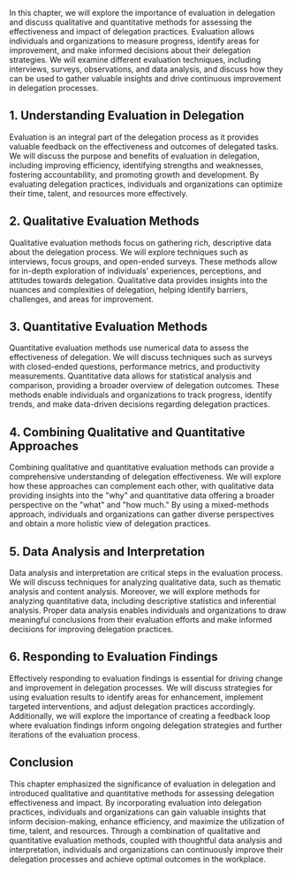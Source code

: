 
In this chapter, we will explore the importance of evaluation in delegation and discuss qualitative and quantitative methods for assessing the effectiveness and impact of delegation practices. Evaluation allows individuals and organizations to measure progress, identify areas for improvement, and make informed decisions about their delegation strategies. We will examine different evaluation techniques, including interviews, surveys, observations, and data analysis, and discuss how they can be used to gather valuable insights and drive continuous improvement in delegation processes.

**1. Understanding Evaluation in Delegation**
---------------------------------------------

Evaluation is an integral part of the delegation process as it provides valuable feedback on the effectiveness and outcomes of delegated tasks. We will discuss the purpose and benefits of evaluation in delegation, including improving efficiency, identifying strengths and weaknesses, fostering accountability, and promoting growth and development. By evaluating delegation practices, individuals and organizations can optimize their time, talent, and resources more effectively.

**2. Qualitative Evaluation Methods**
-------------------------------------

Qualitative evaluation methods focus on gathering rich, descriptive data about the delegation process. We will explore techniques such as interviews, focus groups, and open-ended surveys. These methods allow for in-depth exploration of individuals' experiences, perceptions, and attitudes towards delegation. Qualitative data provides insights into the nuances and complexities of delegation, helping identify barriers, challenges, and areas for improvement.

**3. Quantitative Evaluation Methods**
--------------------------------------

Quantitative evaluation methods use numerical data to assess the effectiveness of delegation. We will discuss techniques such as surveys with closed-ended questions, performance metrics, and productivity measurements. Quantitative data allows for statistical analysis and comparison, providing a broader overview of delegation outcomes. These methods enable individuals and organizations to track progress, identify trends, and make data-driven decisions regarding delegation practices.

**4. Combining Qualitative and Quantitative Approaches**
--------------------------------------------------------

Combining qualitative and quantitative evaluation methods can provide a comprehensive understanding of delegation effectiveness. We will explore how these approaches can complement each other, with qualitative data providing insights into the "why" and quantitative data offering a broader perspective on the "what" and "how much." By using a mixed-methods approach, individuals and organizations can gather diverse perspectives and obtain a more holistic view of delegation practices.

**5. Data Analysis and Interpretation**
---------------------------------------

Data analysis and interpretation are critical steps in the evaluation process. We will discuss techniques for analyzing qualitative data, such as thematic analysis and content analysis. Moreover, we will explore methods for analyzing quantitative data, including descriptive statistics and inferential analysis. Proper data analysis enables individuals and organizations to draw meaningful conclusions from their evaluation efforts and make informed decisions for improving delegation practices.

**6. Responding to Evaluation Findings**
----------------------------------------

Effectively responding to evaluation findings is essential for driving change and improvement in delegation processes. We will discuss strategies for using evaluation results to identify areas for enhancement, implement targeted interventions, and adjust delegation practices accordingly. Additionally, we will explore the importance of creating a feedback loop where evaluation findings inform ongoing delegation strategies and further iterations of the evaluation process.

**Conclusion**
--------------

This chapter emphasized the significance of evaluation in delegation and introduced qualitative and quantitative methods for assessing delegation effectiveness and impact. By incorporating evaluation into delegation practices, individuals and organizations can gain valuable insights that inform decision-making, enhance efficiency, and maximize the utilization of time, talent, and resources. Through a combination of qualitative and quantitative evaluation methods, coupled with thoughtful data analysis and interpretation, individuals and organizations can continuously improve their delegation processes and achieve optimal outcomes in the workplace.
